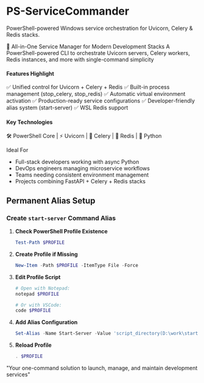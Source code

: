# PS-ServiceCommander
PowerShell-powered Windows service orchestration for Uvicorn, Celery & Redis stacks.

🚀 All-in-One Service Manager for Modern Development Stacks
A PowerShell-powered CLI to orchestrate Uvicorn servers, Celery workers, Redis instances, and more with single-command simplicity

#### Features Highlight
✅ Unified control for Uvicorn + Celery + Redis
✅ Built-in process management (stop_celery, stop_redis)
✅ Automatic virtual environment activation
✅ Production-ready service configurations
✅ Developer-friendly alias system (start-server)
✅ WSL Redis support

#### Key Technologies
🛠️ PowerShell Core | ⚡ Uvicorn | 🌿 Celery | 🧠 Redis | 🐍 Python

Ideal For

  - Full-stack developers working with async Python
  - DevOps engineers managing microservice workflows
  - Teams needing consistent environment management
  - Projects combining FastAPI + Celery + Redis stacks

## Permanent Alias Setup

### Create `start-server` Command Alias

1. **Check PowerShell Profile Existence**
   ```powershell
   Test-Path $PROFILE
2. **Create Profile if Missing**
   ```powershell
   New-Item -Path $PROFILE -ItemType File -Force
3. **Edit Profile Script**
   ```powershell
   # Open with Notepad:
   notepad $PROFILE

   # Or with VSCode:
   code $PROFILE
4. **Add Alias Configuration**
   ```powershell
   Set-Alias -Name Start-Server -Value 'script_directory(D:\work\start-server.ps1)'
5. **Reload Profile**
   ```powershell
   . $PROFILE

"Your one-command solution to launch, manage, and maintain development services"
